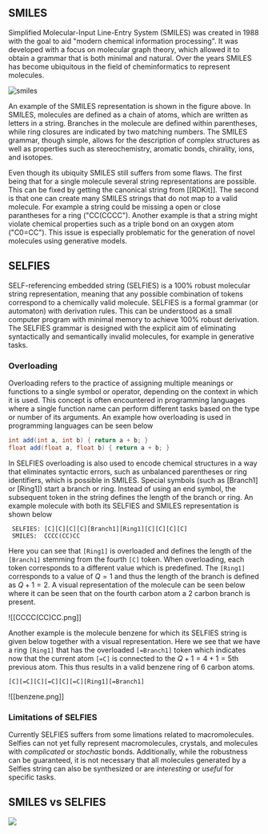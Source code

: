 ## SMILES
Simplified Molecular-Input Line-Entry System (SMILES) was created in 1988 with the goal to aid "modern chemical information processing". It was developed with a focus on molecular graph theory, which allowed it to obtain a grammar that is both minimal and natural. Over the years SMILES has become ubiquitous in the field of cheminformatics to represent molecules. 


![smiles](https://upload.wikimedia.org/wikipedia/commons/0/00/SMILES.png)

An example of the SMILES representation is shown in the figure above. In SMILES, molecules are defined as a chain of atoms, which are written as letters in a string. Branches in the molecule are defined within parentheses, while ring closures are indicated by two matching numbers. The SMILES grammar, though simple, allows for the description of complex structures as well as properties such as stereochemistry, aromatic bonds, chirality, ions, and isotopes.

Even though its ubiquity SMILES still suffers from some flaws. The first being that for a single molecule several string representations are possible. This can be fixed by getting the canonical string from [[RDKit]]. The second is that one can create many SMILES strings that do not map to a valid molecule. For example a string could be missing a open or close parantheses for a ring ("CC(CCCC"). Another example is that a string might violate chemical properties such as a triple bond on an oxygen atom ("C0=CC"). This issue is especially problematic for the generation of novel molecules using generative models.

## SELFIES
SELF-referencing embedded string (SELFIES) is a 100% robust molecular string representation, meaning that any possible combination of tokens correspond to a chemically valid molecule. SELFIES is a formal grammar (or automaton) with derivation rules. This can be understood as a small computer program with minimal memory to achieve 100% robust derivation. The SELFIES grammar is designed with the explicit aim of eliminating syntactically and semantically invalid molecules, for example in generative tasks.

### Overloading
Overloading refers to the practice of assigning multiple meanings or functions to a single symbol or operator, depending on the context in which it is used. This concept is often encountered in programming languages where a single function name can perform different tasks based on the type or number of its arguments. An example how overloading is used in programming languages can be seen below

``` java
int add(int a, int b) { return a + b; }
float add(float a, float b) { return a + b; }
```

In SELFIES overloading is also used to encode chemical structures in a way that eliminates syntactic errors, such as unbalanced parentheses or ring identifiers, which is possible in SMILES. 
Special symbols (such as \[Branch1\] or \[Ring1\]) start a branch or ring. Instead of using an end symbol, the subsequent token in the string defines the length of the branch or ring. An example molecule with both its SELFIES and SMILES representation is shown below

``` ln:false
 SELFIES: [C][C][C][C][Branch1][Ring1][C][C][C][C]
 SMILES:  CCCC(CC)CC 
```

Here you can see that `[Ring1]` is overloaded and defines the length of the `[Branch1]` stemming from the fourth `[C]` token. When overloading, each token corresponds to a different value which is predefined. The `[Ring1]` corresponds to a value of $Q=1$ and thus the length of the branch is defined as $Q+1=2$. A visual representation of the molecule can be seen below where it can be seen that on the fourth carbon atom a 2 carbon branch is present.

![[CCCC(CC)CC.png]]

Another example is the molecule benzene for which its SELFIES string is given below together with a visual representation. Here we see that we have a ring `[Ring1]` that has the overloaded `[=Branch1]` token which indicates now that the current atom `[=C]` is connected to the $Q+ 1=4+1=5$th previous atom. This thus results in a valid benzene ring of $6$ carbon atoms. 

``` ln:false
[C][=C][C][=C][C][=C][Ring1][=Branch1]
```

![[benzene.png]]

### Limitations of SELFIES
Currently SELFIES suffers from some limations related to macromolecules. Selfies can not yet fully represent macromolecules, crystals, and molecules with _complicated_ or _stochastic_ bonds. Additionally, while the robustness can be guaranteed, it is not necessary that all molecules generated by a Selfies string can also be synthesized or are _interesting_ or _useful_ for specific tasks.

## SMILES vs SELFIES
![](https://substackcdn.com/image/fetch/f_auto,q_auto:good,fl_progressive:steep/https%3A%2F%2Fbucketeer-e05bbc84-baa3-437e-9518-adb32be77984.s3.amazonaws.com%2Fpublic%2Fimages%2F6e37c68a-a71c-4ffa-ba5c-ffe1e237a5c3_1600x859.png)
